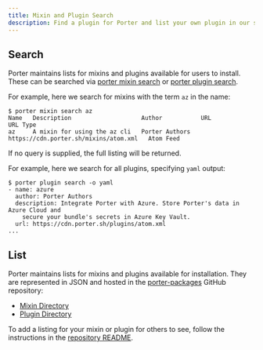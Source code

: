 ```yaml
---
title: Mixin and Plugin Search
description: Find a plugin for Porter and list your own plugin in our search results
---
```


## Search

Porter maintains lists for mixins and plugins available for users to install.
These can be searched via [porter mixin search](/cli/porter_mixin_search/) or
[porter plugin search](/cli/porter_plugin_search/).

For example, here we search for mixins with the term `az` in the name:

```console
$ porter mixin search az
Name   Description                    Author           URL                                     URL Type
az     A mixin for using the az cli   Porter Authors   https://cdn.porter.sh/mixins/atom.xml   Atom Feed
```

If no query is supplied, the full listing will be returned.

For example, here we search for all plugins, specifying `yaml` output:

```console
$ porter plugin search -o yaml
- name: azure
  author: Porter Authors
  description: Integrate Porter with Azure. Store Porter's data in Azure Cloud and
    secure your bundle's secrets in Azure Key Vault.
  url: https://cdn.porter.sh/plugins/atom.xml
...
```

## List

Porter maintains lists for mixins and plugins available for installation.
They are represented in JSON and hosted in the [porter-packages][porter-packages]
GitHub repository:

* [Mixin Directory](https://github.com/getporter/packages/blob/master/mixins/index.json)
* [Plugin Directory](https://github.com/getporter/packages/blob/master/plugins/index.json)

To add a listing for your mixin or plugin for others to see, follow the
instructions in the [repository README][porter-packages-readme].

[porter-packages]: https://github.com/getporter/packages
[porter-packages-readme]: https://github.com/getporter/packages/blob/master/README.md